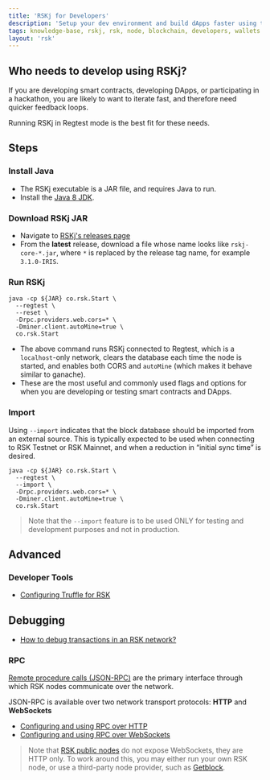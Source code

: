 ```yaml
---
title: 'RSKj for Developers'
description: 'Setup your dev environment and build dApps faster using this quick start guide'
tags: knowledge-base, rskj, rsk, node, blockchain, developers, wallets
layout: 'rsk'
---
```


## Who needs to develop using RSKj?

If you are developing smart contracts, developing DApps, or participating in a hackathon, you are likely to want to iterate fast, and therefore need quicker feedback loops.

Running RSKj in Regtest mode is the best fit for these needs.

## Steps

### Install Java

- The RSKj executable is a JAR file, and requires Java to run.
- Install the [Java 8 JDK](https://www.java.com/download/).
  
### Download RSKj JAR

- Navigate to [RSKj's releases page](https://github.com/rsksmart/rskj/releases)
- From the **latest** release, download a file whose name looks like
  `rskj-core-*.jar`, where `*` is replaced by the release tag name, for example `3.1.0-IRIS`.
  
### Run RSKj

```shell
java -cp ${JAR} co.rsk.Start \
  --regtest \
  --reset \
  -Drpc.providers.web.cors=* \
  -Dminer.client.autoMine=true \
  co.rsk.Start
```

- The above command runs RSKj connected to Regtest, which is a `localhost`-only network, clears the database each time the node is started,
and enables both CORS and `autoMine` (which makes it behave similar to ganache).
- These are the most useful and commonly used flags and options for when you are developing or testing smart contracts and DApps.

### Import

Using `--import` indicates that the block database should be imported from an external source. This is typically expected to be used when connecting to RSK Testnet or RSK Mainnet, and when a reduction in “initial sync time” is desired.

```shell
java -cp ${JAR} co.rsk.Start \
  --regtest \
  --import \
  -Drpc.providers.web.cors=* \
  -Dminer.client.autoMine=true \
  co.rsk.Start
```

> Note that the `--import` feature is to be used ONLY for testing and development purposes and not in production.

## Advanced

### Developer Tools

- [Configuring Truffle for RSK](/kb/configure-truffle-to-rsk/)

## Debugging

- [How to debug transactions in an RSK network?](https://stackoverflow.com/q/66144175/194982)

### RPC

[Remote procedure calls (JSON-RPC)](/rsk/node/architecture/json-rpc/) are the primary interface through which RSK nodes communicate over the network.

JSON-RPC is available over two network transport protocols: **HTTP** and **WebSockets**

- [Configuring and using RPC over HTTP](/rsk/node/architecture/json-rpc/)
- [Configuring and using RPC over WebSockets](/rsk/node/architecture/json-rpc/)

> Note that [RSK public nodes](/rsk/node/architecture/json-rpc/) do not expose WebSockets, they are HTTP only. To work around this, you may either run your own RSK node, or use a third-party node provider, such as [Getblock](/solutions/getblock/).